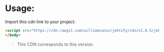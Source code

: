 # Usage:

Import this cdn link to your project:

```html
<script src="https://cdn.rawgit.com/williamcanin/jektify/cdn/v1.0.3/jektify.min.js"></script>
</body>
```

> This CDN corresponds to this version.
